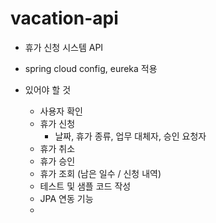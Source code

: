 # vacation-api
- 휴가 신청 시스템 API
- spring cloud config, eureka 적용

- 있어야 할 것
  - 사용자 확인
  - 휴가 신청
    - 날짜, 휴가 종류, 업무 대체자, 승인 요청자 
  - 휴가 취소
  - 휴가 승인
  - 휴가 조회 (남은 일수 / 신청 내역)
  - 테스트 및 샘플 코드 작성 
  - JPA 연동 기능 
  -